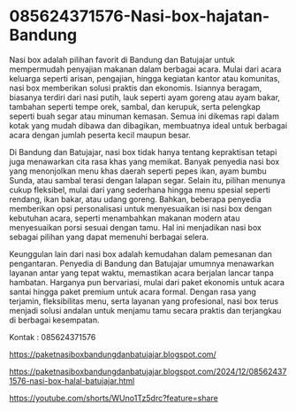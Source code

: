 # 085624371576-Nasi-box-hajatan-Bandung
Nasi box adalah pilihan favorit di Bandung dan Batujajar untuk mempermudah penyajian makanan dalam berbagai acara. Mulai dari acara keluarga seperti arisan, pengajian, hingga kegiatan kantor atau komunitas, nasi box memberikan solusi praktis dan ekonomis. Isiannya beragam, biasanya terdiri dari nasi putih, lauk seperti ayam goreng atau ayam bakar, tambahan seperti tempe orek, sambal, dan kerupuk, serta pelengkap seperti buah segar atau minuman kemasan. Semua ini dikemas rapi dalam kotak yang mudah dibawa dan dibagikan, membuatnya ideal untuk berbagai acara dengan jumlah peserta kecil maupun besar.  

Di Bandung dan Batujajar, nasi box tidak hanya tentang kepraktisan tetapi juga menawarkan cita rasa khas yang memikat. Banyak penyedia nasi box yang menonjolkan menu khas daerah seperti pepes ikan, ayam bumbu Sunda, atau sambal terasi dengan lalapan segar. Selain itu, pilihan menunya cukup fleksibel, mulai dari yang sederhana hingga menu spesial seperti rendang, ikan bakar, atau udang goreng. Bahkan, beberapa penyedia memberikan opsi personalisasi untuk menyesuaikan isi nasi box dengan kebutuhan acara, seperti menambahkan makanan modern atau menyesuaikan porsi sesuai dengan tamu. Hal ini menjadikan nasi box sebagai pilihan yang dapat memenuhi berbagai selera.  

Keunggulan lain dari nasi box adalah kemudahan dalam pemesanan dan pengantaran. Penyedia di Bandung dan Batujajar umumnya menawarkan layanan antar yang tepat waktu, memastikan acara berjalan lancar tanpa hambatan. Harganya pun bervariasi, mulai dari paket ekonomis untuk acara santai hingga paket premium untuk acara formal. Dengan rasa yang terjamin, fleksibilitas menu, serta layanan yang profesional, nasi box terus menjadi solusi andalan untuk menjamu tamu secara praktis dan terjangkau di berbagai kesempatan.

Kontak :
085624371576

https://paketnasiboxbandungdanbatujajar.blogspot.com/

https://paketnasiboxbandungdanbatujajar.blogspot.com/2024/12/085624371576-nasi-box-halal-batujajar.html

https://youtube.com/shorts/WUno1Tz5drc?feature=share
